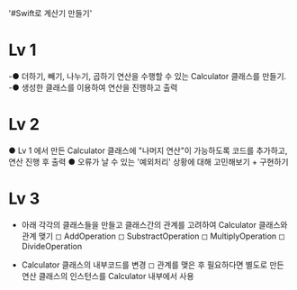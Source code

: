 '#Swift로 계산기 만들기'

# Lv 1
-● 더하기, 빼기, 나누기, 곱하기 연산을 수행할 수 있는 Calculator 클래스를 만들기. 
-● 생성한 클래스를 이용하여 연산을 진행하고 출력

# Lv 2
● Lv 1 에서 만든 Calculator 클래스에 "나머지 연산"이 가능하도록 코드를 추가하고, 연산 진행 후 출력
● 오류가 날 수 있는 '예외처리' 상황에 대해 고민해보기 + 구현하기

# Lv 3
- 아래 각각의 클래스들을 만들고 클래스간의 관계를 고려하여 Calculator 클래스와 관계 맺기
 ◻︎ AddOperation
 ◻︎ SubstractOperation
 ◻︎ MultiplyOperation
 ◻︎ DivideOperation

- Calculator 클래스의 내부코드를 변경
 ◻︎ 관계를 맺은 후 필요하다면 별도로 만든 연산 클래스의 인스턴스를 Calculator 내부에서 사용
 
